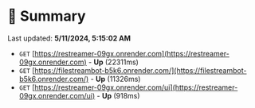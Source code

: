# 📖 Summary
Last updated: **5/11/2024, 5:15:02 AM**

- `GET` [https://restreamer-09gx.onrender.com](https://restreamer-09gx.onrender.com) - **Up** (22311ms)
- `GET` [https://filestreambot-b5k6.onrender.com/](https://filestreambot-b5k6.onrender.com/) - **Up** (11326ms)
- `GET` [https://restreamer-09gx.onrender.com/ui](https://restreamer-09gx.onrender.com/ui) - **Up** (918ms)

